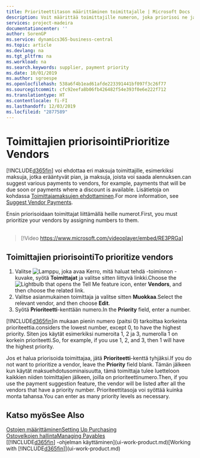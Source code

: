 ```yaml
---
title: Prioriteettitason määrittäminen toimittajalle | Microsoft Docs
description: Voit määrittää toimittajille numeron, joka priorisoi ne ja helpottaa maksuehdotuksia Business Central -sovelluksessa.
services: project-madeira
documentationcenter: ''
author: SorenGP
ms.service: dynamics365-business-central
ms.topic: article
ms.devlang: na
ms.tgt_pltfrm: na
ms.workload: na
ms.search.keywords: supplier, payment priority
ms.date: 10/01/2019
ms.author: sgroespe
ms.openlocfilehash: 538a6f4b1ead61afde223391441bf097f3c26f77
ms.sourcegitcommit: cfc92eefa8b06fb426482f54e393f0e6e222f712
ms.translationtype: HT
ms.contentlocale: fi-FI
ms.lasthandoff: 12/03/2019
ms.locfileid: "2877589"
---
```

# <a name="prioritize-vendors"></a><span data-ttu-id="bba47-103">Toimittajien priorisointi</span><span class="sxs-lookup"><span data-stu-id="bba47-103">Prioritize Vendors</span></span>
[!INCLUDE[d365fin](includes/d365fin_md.md)] <span data-ttu-id="bba47-104">voi ehdottaa eri maksuja toimittajille, esimerkiksi maksuja, jotka erääntyvät pian, ja maksuja, joista voi saada alennuksen.</span><span class="sxs-lookup"><span data-stu-id="bba47-104">can suggest various payments to vendors, for example, payments that will be due soon or payments where a discount is available.</span></span> <span data-ttu-id="bba47-105">Lisätietoja on kohdassa [Toimittajamaksujen ehdottaminen](payables-how-suggest-vendor-payments.md).</span><span class="sxs-lookup"><span data-stu-id="bba47-105">For more information, see [Suggest Vendor Payments](payables-how-suggest-vendor-payments.md).</span></span>

<span data-ttu-id="bba47-106">Ensin priorisoidaan toimittajat liittämällä heille numerot.</span><span class="sxs-lookup"><span data-stu-id="bba47-106">First, you must prioritize your vendors by assigning numbers to them.</span></span>
<br><br>
> [!Video https://www.microsoft.com/videoplayer/embed/RE3PRGa]

## <a name="to-prioritize-vendors"></a><span data-ttu-id="bba47-107">Toimittajien priorisointi</span><span class="sxs-lookup"><span data-stu-id="bba47-107">To prioritize vendors</span></span>
1. <span data-ttu-id="bba47-108">Valitse ![Lamppu, joka avaa Kerro, mitä haluat tehdä -toiminnon](media/ui-search/search_small.png "Kerro, mitä haluat tehdä") -kuvake, syötä **Toimittajat** ja valitse sitten liittyvä linkki.</span><span class="sxs-lookup"><span data-stu-id="bba47-108">Choose the ![Lightbulb that opens the Tell Me feature](media/ui-search/search_small.png "Tell me what you want to do") icon, enter **Vendors**, and then choose the related link.</span></span>
2. <span data-ttu-id="bba47-109">Valitse asianmukainen toimittaja ja valitse sitten **Muokkaa**.</span><span class="sxs-lookup"><span data-stu-id="bba47-109">Select the relevant vendor, and then choose **Edit**.</span></span>
3. <span data-ttu-id="bba47-110">Syötä **Prioriteetti**-kenttään numero.</span><span class="sxs-lookup"><span data-stu-id="bba47-110">In the **Priority** field, enter a number.</span></span>

[!INCLUDE[d365fin](includes/d365fin_md.md)]<span data-ttu-id="bba47-111">in mukaan pienin numero (paitsi 0) tarkoittaa korkeinta prioriteettia.</span><span class="sxs-lookup"><span data-stu-id="bba47-111">considers the lowest number, except 0, to have the highest priority.</span></span> <span data-ttu-id="bba47-112">Siten jos käytät esimerkiksi numeroita 1, 2 ja 3, numerolla 1 on korkein prioriteetti.</span><span class="sxs-lookup"><span data-stu-id="bba47-112">So, for example, if you use 1, 2, and 3, then 1 will have the highest priority.</span></span>

<span data-ttu-id="bba47-113">Jos et halua priorisoida toimittajaa, jätä **Prioriteetti**-kenttä tyhjäksi.</span><span class="sxs-lookup"><span data-stu-id="bba47-113">If you do not want to prioritize a vendor, leave the **Priority** field blank.</span></span> <span data-ttu-id="bba47-114">Tämän jälkeen kun käytät maksuehdotusominaisuutta, tämä toimittaja tulee luetteloon kaikkien niiden toimittajien jälkeen, joilla on prioriteettinumero.</span><span class="sxs-lookup"><span data-stu-id="bba47-114">Then, if you use the payment suggestion feature, the vendor will be listed after all the vendors that have a priority number.</span></span> <span data-ttu-id="bba47-115">Prioriteettitasoja voi syöttää kuinka monta tahansa.</span><span class="sxs-lookup"><span data-stu-id="bba47-115">You can enter as many priority levels as necessary.</span></span>

## <a name="see-also"></a><span data-ttu-id="bba47-116">Katso myös</span><span class="sxs-lookup"><span data-stu-id="bba47-116">See Also</span></span>
[<span data-ttu-id="bba47-117">Ostojen määrittäminen</span><span class="sxs-lookup"><span data-stu-id="bba47-117">Setting Up Purchasing</span></span>](purchasing-setup-purchasing.md)  
[<span data-ttu-id="bba47-118">Ostovelkojen hallinta</span><span class="sxs-lookup"><span data-stu-id="bba47-118">Managing Payables</span></span>](payables-manage-payables.md)  
<span data-ttu-id="bba47-119">[[!INCLUDE[d365fin](includes/d365fin_md.md)] -ohjelman käyttäminen](ui-work-product.md)</span><span class="sxs-lookup"><span data-stu-id="bba47-119">[Working with [!INCLUDE[d365fin](includes/d365fin_md.md)]](ui-work-product.md)</span></span>
